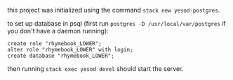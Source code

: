 this project was initialized using the command `stack new yesod-postgres`.

to set up database in psql (first run `postgres -D /usr/local/var/postgres` if you don't have a daemon running):
```psql
create role "rhymebook_LOWER";
alter role "rhymebook_LOWER" with login;
create database "rhymebook_LOWER";
```

then running `stack exec yesod devel` should start the server.
